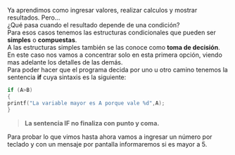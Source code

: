 Ya aprendimos como ingresar valores, realizar calculos y mostrar resultados.
Pero...<br>¿Qué pasa cuando el resultado depende de una condición?<br> Para esos casos tenemos las estructuras condicionales que pueden ser **simples** o **compuestas**.<br> A las estructuras simples también se las conoce como **toma de decisión**.<br>
En este caso nos vamos a concentrar solo en esta primera opción, viendo mas adelante los detalles de las demás.<br>
Para poder hacer que el programa decida por uno u otro camino tenemos la sentencia **if** cuya sintaxis es la siguiente:<br>

```C
if (A>B)
{
printf("La variable mayor es A porque vale %d",A);
}
```
> **La sentencia IF no finaliza con punto y coma.**

Para probar lo que vimos hasta ahora vamos a ingresar un número por teclado y con un mensaje por pantalla informaremos si es mayor a 5.






